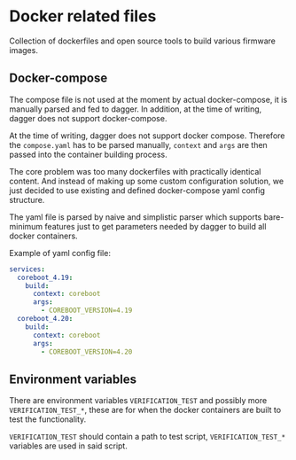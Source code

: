 # Docker related files

Collection of dockerfiles and open source tools to build various firmware images.


## Docker-compose

The compose file is not used at the moment by actual docker-compose, it is manually parsed and fed to dagger. In addition, at the time of writing, dagger does not support docker-compose.

At the time of writing, dagger does not support docker compose. Therefore the `compose.yaml` has to be parsed manually, `context` and `args` are then passed into the container building process.

The core problem was too many dockerfiles with practically identical content. And instead of making up some custom configuration solution, we just decided to use existing and defined docker-compose yaml config structure.

The yaml file is parsed by naive and simplistic parser which supports bare-minimum features just to get parameters needed by dagger to build all docker containers.

Example of yaml config file:
```yaml
services:
  coreboot_4.19:
    build:
      context: coreboot
      args:
        - COREBOOT_VERSION=4.19
  coreboot_4.20:
    build:
      context: coreboot
      args:
        - COREBOOT_VERSION=4.20
```


## Environment variables

There are environment variables `VERIFICATION_TEST` and possibly more `VERIFICATION_TEST_*`, these are for when the docker containers are built to test the functionality.

`VERIFICATION_TEST` should contain a path to test script, `VERIFICATION_TEST_*` variables are used in said script.

